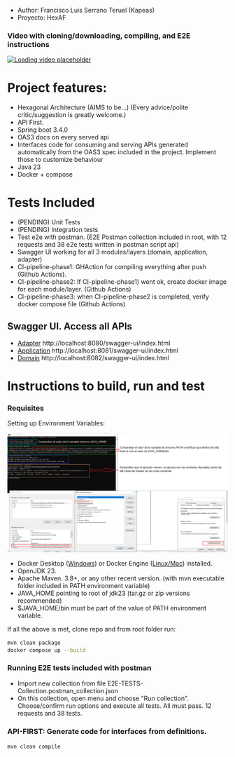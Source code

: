 [//]: # (- METADATOS: //TODO: Añadir más elegantemente   )
- Author: Francisco Luis Serrano Teruel (Kapeas)
- Proyecto: HexAF


### Video with cloning/downloading, compiling, and E2E instructions
[![Loading video placeholder](http://img.youtube.com/vi/IhbEldq94vk/1.jpg)](http://www.youtube.com/watch?v=IhbEldq94vk)

# Project features:
* Hexagonal Architecture (AIMS to be...) (Every advice/polite critic/suggestion is greatly welcome.)
* API First.
* Spring boot 3.4.0
* OAS3 docs on every served api
* Interfaces code for consuming and serving APIs generated automatically from the OAS3 spec included in the project. Implement those to customize behaviour
* Java 23 
* Docker + compose


# Tests Included 
* (PENDING) Unit Tests
* (PENDING) Integration tests 
* Test e2e with postman. (E2E Postman collection included in root, with 12 requests and 38 e2e tests written in postman script api)
* Swagger UI working for all 3 modules/layers (domain, application, adapter)
* CI-pipeline-phase1: GHAction for compiling everything after push (Github Actions).
* CI-pipeline-phase2: If CI-pipeline-phase1) went ok, create docker image for each module/layer. (Github Actions)
* CI-pipeline-phase3: when CI-pipeline-phase2 is completed, verify docker compose file (Github Actions) 

## Swagger UI. Access all APIs
- [Adapter](http://localhost:8080/swagger-ui/index.html) http://localhost:8080/swagger-ui/index.html
- [Application](http://localhost:8081/swagger-ui/index.html) http://localhost:8081/swagger-ui/index.html
- [Domain](http://localhost:8082/swagger-ui/index.html) http://localhost:8082/swagger-ui/index.html
 
# Instructions to build, run and test
### Requisites
Setting up Environment Variables:

![alt text][captura_env_vars]

[captura_env_vars]: https://github.com/kapeas/HexAF/blob/main/enviroment-vars.png?raw=true "env vars alt text"

* Docker Desktop ([Windows](https://docs.docker.com/desktop/setup/install/windows-install/)) or Docker Engine ([Linux/Mac](https://docs.docker.com/engine/install/)) installed.
* OpenJDK 23.
* Apache Maven. 3.8+, or any other recent version. (with mvn executable folder included in PATH environment variable)  
* JAVA_HOME pointing to root of jdk23 (tar.gz or zip versions recommended)
* $JAVA_HOME/bin must be part of the value of PATH environment variable.


If all the above is met, clone repo and from root folder run:
```bash
mvn clean package
docker compose up --build
```

### Running E2E tests included with postman
- Import new collection from file E2E-TESTS-Collection.postman_collection.json
- On this collection, open menu and choose "Run collection". Choose/confirm run options and execute all tests. All must pass. 12 requests and 38 tests.

### API-FIRST: Generate code for interfaces from definitions.
```bash
mvn clean compile
```
